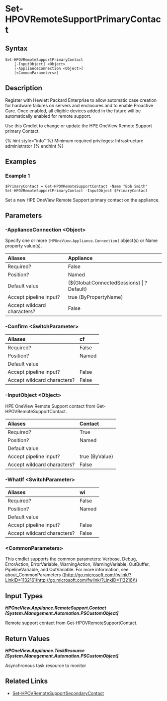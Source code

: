 ﻿---
description: Set HPE OneView Remote Support default primary contact.
---

# Set-HPOVRemoteSupportPrimaryContact

## Syntax

```text
Set-HPOVRemoteSupportPrimaryContact
    [-InputObject] <Object>
    [-ApplianceConnection <Object>]
    [<CommonParameters>]
```

## Description

Register with Hewlett Packard Enterprise to allow automatic case creation for hardware failures on servers and enclosures and to enable Proactive Care. Once enabled, all eligible devices added in the future will be automatically enabled for remote support.

Use this Cmdlet to change or update the HPE OneView Remote Support primary Contact.

{% hint style="info" %}
Minimum required privileges: Infrastructure administrator
{% endhint %}

## Examples

###  Example 1 

```text
$PrimaryContact = Get-HPOVRemoteSupportContact -Name "Bob Smith"
Set-HPOVRemoteSupportPrimaryContact -InputObject $PrimaryContact
```

Set a new HPE OneView Remote Support primary contact on the appliance.

## Parameters

### -ApplianceConnection &lt;Object&gt;

Specify one or more `[HPOneView.Appliance.Connection]` object(s) or Name property value(s).

| Aliases | Appliance |
| :--- | :--- |
| Required? | False |
| Position? | Named |
| Default value | (${Global:ConnectedSessions} &vert; ? Default) |
| Accept pipeline input? | true (ByPropertyName) |
| Accept wildcard characters? | False |

### -Confirm &lt;SwitchParameter&gt;



| Aliases | cf |
| :--- | :--- |
| Required? | False |
| Position? | Named |
| Default value |  |
| Accept pipeline input? | False |
| Accept wildcard characters? | False |

### -InputObject &lt;Object&gt;

HPE OneView Remote Support contact from Get-HPOVRemoteSupportContact.

| Aliases | Contact |
| :--- | :--- |
| Required? | True |
| Position? | Named |
| Default value |  |
| Accept pipeline input? | true (ByValue) |
| Accept wildcard characters? | False |

### -WhatIf &lt;SwitchParameter&gt;



| Aliases | wi |
| :--- | :--- |
| Required? | False |
| Position? | Named |
| Default value |  |
| Accept pipeline input? | False |
| Accept wildcard characters? | False |

### &lt;CommonParameters&gt;

This cmdlet supports the common parameters: Verbose, Debug, ErrorAction, ErrorVariable, WarningAction, WarningVariable, OutBuffer, PipelineVariable, and OutVariable. For more information, see about\_CommonParameters \([http://go.microsoft.com/fwlink/?LinkID=113216](http://go.microsoft.com/fwlink/?LinkID=113216)\)

## Input Types

_**HPOneView.Appliance.RemoteSupport.Contact [System.Management.Automation.PSCustomObject]**_

Remote support contact from Get-HPOVRemoteSupportContact.

## Return Values

_**HPOneView.Appliance.TaskResource [System.Management.Automation.PSCustomObject]**_

Asynchronous task resource to monitor

## Related Links

* [Set-HPOVRemoteSupportSecondaryContact](set-hpovremotesupportsecondarycontact.md)

